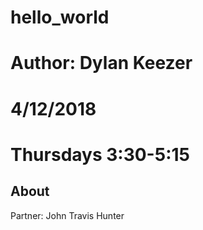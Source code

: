 # hello_world
# Author: Dylan Keezer
# 4/12/2018
# Thursdays 3:30-5:15

## About
Partner: John Travis Hunter
